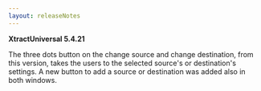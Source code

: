 ```yaml
---
layout: releaseNotes
---
```


**XtractUniversal 5.4.21**

The three dots button on the change source and change destination, from this version, takes the users to the selected source's or destination's settings.
A new button to add a source or destination was added also in both windows.
